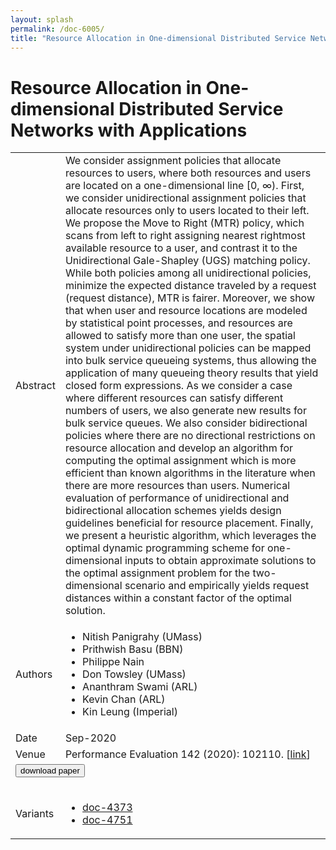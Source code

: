 ```yaml
---
layout: splash
permalink: /doc-6005/
title: "Resource Allocation in One-dimensional Distributed Service Networks with Applications"
---
```


# Resource Allocation in One-dimensional Distributed Service Networks with Applications

<table>
    <tbody>
    <tr>
        <td>Abstract</td>
        <td>We consider assignment policies that allocate resources to users, where both resources and users are located on a one-dimensional line [0, ∞). First, we consider unidirectional assignment policies that allocate resources only to users located to their left. We propose the Move to Right (MTR) policy, which scans from left to right assigning nearest rightmost available resource to a user, and contrast it to the Unidirectional Gale-Shapley (UGS) matching policy. While both policies among all unidirectional policies, minimize the expected distance traveled by a request (request distance), MTR is fairer. Moreover, we show that when user and resource locations are modeled by statistical point processes, and resources are allowed to satisfy more than one user, the spatial system under unidirectional policies can be mapped into bulk service queueing systems, thus allowing the application of many queueing theory results that yield closed form expressions. As we consider a case where different resources can satisfy different numbers of users, we also generate new results for bulk service queues. We also consider bidirectional policies where there are no directional restrictions on resource allocation and develop an algorithm for computing the optimal assignment which is more efficient than known algorithms in the literature when there are more resources than users. Numerical evaluation of performance of unidirectional and bidirectional allocation schemes yields design guidelines beneficial for resource placement. Finally, we present a heuristic algorithm, which leverages the optimal dynamic programming scheme for one-dimensional inputs to obtain approximate solutions to the optimal assignment problem for the two-dimensional scenario and empirically yields request distances within a constant factor of the optimal solution.</td>
    </tr>
    <tr>
        <td>Authors</td>
        <td>
            <ul>
                <li>Nitish Panigrahy (UMass)</li>
                <li>Prithwish Basu (BBN)</li>
                <li>Philippe Nain</li>
                <li>Don Towsley (UMass)</li>
                <li>Ananthram Swami (ARL)</li>
                <li>Kevin Chan (ARL)</li>
                <li>Kin Leung (Imperial)</li>
            </ul>
        </td>
    </tr>
    <tr>
        <td>Date</td>
        <td>Sep-2020</td>
    </tr>
    <tr>
        <td>Venue</td>
        <td>Performance Evaluation 142 (2020): 102110. [<a href="https://www.sciencedirect.com/science/article/abs/pii/S0166531620300304">link</a>]</td>
    </tr>
        <tr>
            <td colspan="2">
                <form method="get" action="https://ibm.box.com/v/doc-6005-paper">
                    <button type="submit">download paper</button>
                </form>
            </td>
        </tr>
        <tr>
            <td>Variants</td>
            <td>
                <ul>
                    <li><a href="\doc-4373\">doc-4373</a></li>
                    <li><a href="\doc-4751\">doc-4751</a></li>
                </ul>
            </td>
        </tr>
    </tbody>
</table>
